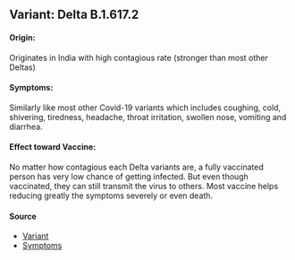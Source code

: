 ## **Variant:** Delta B.1.617.2 

#### Origin:

Originates in India with high contagious rate (stronger than most other Deltas)

#### Symptoms:

Similarly like most other Covid-19 variants which includes coughing, cold, shivering, tiredness, headache, throat irritation, swollen nose, vomiting and diarrhea.

#### Effect toward Vaccine:

No matter how contagious each Delta variants are, a fully vaccinated person has very low chance of getting infected. But even though vaccinated, they can still transmit the virus to others. Most vaccine helps reducing greatly the symptoms severely or even death. 


#### Source

- [Variant](https://vietnamese.cdc.gov/coronavirus/2019-ncov/variants/variant.html)
- [Symptoms](https://vietnamese.cdc.gov/coronavirus/2019-ncov/symptoms-testing/symptoms.html)
